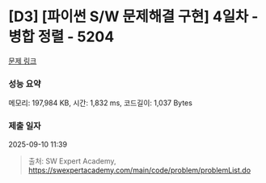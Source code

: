 # [D3] [파이썬 S/W 문제해결 구현] 4일차 - 병합 정렬 - 5204 

[문제 링크](https://swexpertacademy.com/main/code/problem/problemDetail.do?contestProbId=AWT-Pu3acjYDFAVT) 

### 성능 요약

메모리: 197,984 KB, 시간: 1,832 ms, 코드길이: 1,037 Bytes

### 제출 일자

2025-09-10 11:39



> 출처: SW Expert Academy, https://swexpertacademy.com/main/code/problem/problemList.do